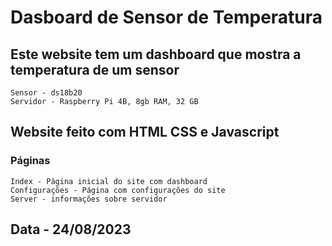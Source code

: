# Dasboard de Sensor de Temperatura
  ## Este website tem um dashboard que mostra a temperatura de um sensor
    Sensor - ds18b20
    Servidor - Raspberry Pi 4B, 8gb RAM, 32 GB
## Website feito com HTML CSS e Javascript
  ### Páginas
    Index - Página inicial do site com dashboard
    Configurações - Página com configurações do site
    Server - informações sobre servidor
## Data - 24/08/2023
